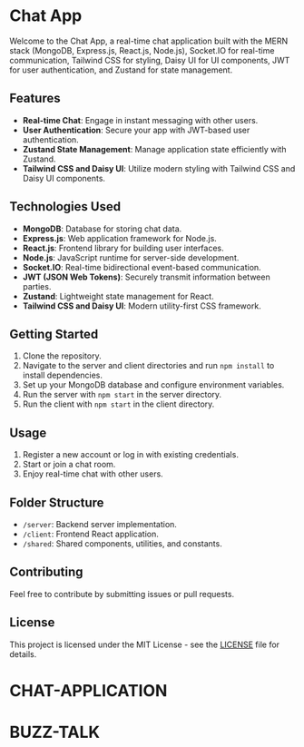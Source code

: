 # Chat App

Welcome to the Chat App, a real-time chat application built with the MERN stack (MongoDB, Express.js, React.js, Node.js), Socket.IO for real-time communication, Tailwind CSS for styling, Daisy UI for UI components, JWT for user authentication, and Zustand for state management.

## Features

- **Real-time Chat**: Engage in instant messaging with other users.
- **User Authentication**: Secure your app with JWT-based user authentication.
- **Zustand State Management**: Manage application state efficiently with Zustand.
- **Tailwind CSS and Daisy UI**: Utilize modern styling with Tailwind CSS and Daisy UI components.

## Technologies Used

- **MongoDB**: Database for storing chat data.
- **Express.js**: Web application framework for Node.js.
- **React.js**: Frontend library for building user interfaces.
- **Node.js**: JavaScript runtime for server-side development.
- **Socket.IO**: Real-time bidirectional event-based communication.
- **JWT (JSON Web Tokens)**: Securely transmit information between parties.
- **Zustand**: Lightweight state management for React.
- **Tailwind CSS and Daisy UI**: Modern utility-first CSS framework.

## Getting Started

1. Clone the repository.
2. Navigate to the server and client directories and run `npm install` to install dependencies.
3. Set up your MongoDB database and configure environment variables.
4. Run the server with `npm start` in the server directory.
5. Run the client with `npm start` in the client directory.

## Usage

1. Register a new account or log in with existing credentials.
2. Start or join a chat room.
3. Enjoy real-time chat with other users.

## Folder Structure

- `/server`: Backend server implementation.
- `/client`: Frontend React application.
- `/shared`: Shared components, utilities, and constants.

## Contributing

Feel free to contribute by submitting issues or pull requests.

## License

This project is licensed under the MIT License - see the [LICENSE](LICENSE) file for details.
# CHAT-APPLICATION
# BUZZ-TALK
